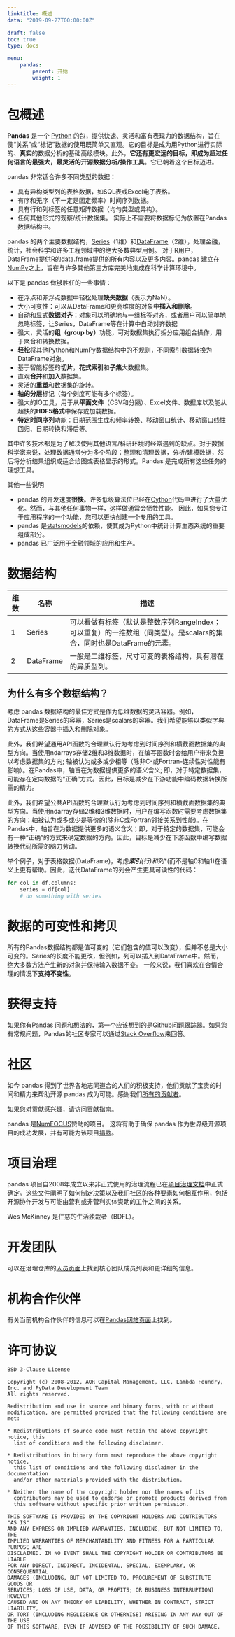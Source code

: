 ```yaml
---
linktitle: 概述
data: "2019-09-27T00:00:00Z"

draft: false
toc: true
type: docs

menu:
    pandas:
        parent: 开始
        weight: 1
---
```

# 包概述


**Pandas** 是一个 [Python](https://www.python.org/) 的包，提供快速、灵活和富有表现力的数据结构，旨在使“关系”或“标记”数据的使用既简单又直观。它的目标是成为用Python进行实际的、**真实**的数据分析的基础高级模块。此外，**它还有更宏远的目标，即成为超过任何语言的最强大，最灵活的开源数据分析/操作工具**。它已朝着这个目标迈进。

pandas 非常适合许多不同类型的数据：

 - 具有异构类型列的表格数据，如SQL表或Excel电子表格。
 - 有序和无序（不一定是固定频率）时间序列数据。
 - 具有行和列标签的任意矩阵数据（均匀类型或异构）。
 - 任何其他形式的观察/统计数据集。 实际上不需要将数据标记为放置在Pandas数据结构中。

pandas 的两个主要数据结构，[Series](https://pandas.pydata.org/pandas-docs/stable/reference/api/pandas.Series.html#pandas.Series)（1维）和[DataFrame](https://pandas.pydata.org/pandas-docs/stable/reference/api/pandas.DataFrame.html#pandas.DataFrame)（2维），处理金融，统计，社会科学和许多工程领域中的绝大多数典型用例。 对于R用户，DataFrame提供R的data.frame提供的所有内容以及更多内容。pandas 建立在[NumPy](https://www.numpy.org/)之上，旨在与许多其他第三方库完美地集成在科学计算环境中。

以下是 pandas 做够胜任的一些事情：

 - 在浮点和非浮点数据中轻松处理**缺失数据**（表示为NaN）。
 - 大小可变性：可以从DataFrame和更高维度的对象中**插入和删除**。
 - 自动和显式**数据对齐**：对象可以明确地与一组标签对齐，或者用户可以简单地忽略标签，让Series，DataFrame等在计算中自动对齐数据
 - 强大，灵活的<strong>组（group by）</strong>功能，可对数据集执行拆分应用组合操作，用于聚合和转换数据。
 - **轻松**将其他Python和NumPy数据结构中的不规则，不同索引数据转换为DataFrame对象。
 - 基于智能标签的**切片**，**花式索引**和**子集**大数据集。
 - 直观**合并**和**加入**数据集。
 - 灵活的**重塑**和数据集的旋转。 
 -  **轴的分层**标记（每个刻度可能有多个标签）。
 - 强大的IO工具，用于从**平面文件**（CSV和分隔）、Excel文件、数据库以及能从超快的**HDF5格式**中保存或加载数据。
 -  **特定时间序列**功能：日期范围生成和频率转换、移动窗口统计、移动窗口线性回归、日期转换和滞后等。

其中许多技术都是为了解决使用其他语言/科研环境时经常遇到的缺点。对于数据科学家来说，处理数据通常分为多个阶段：整理和清理数据，分析/建模数据，然后将分析结果组织成适合绘图或表格显示的形式。Pandas 是完成所有这些任务的理想工具。

其他一些说明

- pandas 的开发速度**很快**。许多低级算法位已经在[Cython](https://cython.org/)代码中进行了大量优化。然而，与其他任何事物一样，这样做通常会牺牲性能。 因此，如果您专注于应用程序的一个功能，您可以更快创建一个专用的工具。
- pandas 是[statsmodels](https://www.statsmodels.org/stable/index.html)的依赖，使其成为Python中统计计算生态系统的重要组成部分。
- pandas 已广泛用于金融领域的应用和生产。

# 数据结构

维数 | 名称 | 描述
---|---|---
1 | Series | 可以看做有标签（默认是整数序列RangeIndex；可以重复）的一维数组（同类型）。是scalars的集合，同时也是DataFrame的元素。
2 | DataFrame | 一般是二维标签，尺寸可变的表格结构，具有潜在的异质型列。

## 为什么有多个数据结构？

考虑 pandas 数据结构的最佳方式是作为低维数据的灵活容器。例如，DataFrame是Series的容器，Series是scalars的容器。我们希望能够以类似字典的方式从这些容器中插入和删除对象。

此外，我们希望通用API函数的合理默认行为考虑到时间序列和横截面数据集的典型方向。当使用ndarrays存储2维和3维数据时，在编写函数时会给用户带来负担以考虑数据集的方向; 轴被认为或多或少相等（除非C-或Fortran-连续性对性能有影响）。在Pandas中，轴旨在为数据提供更多的语义含义; 即，对于特定数据集，可能存在定向数据的“正确”方式。因此，目标是减少在下游功能中编码数据转换所需的精力。

此外，我们希望公共API函数的合理默认行为考虑到时间序列和横截面数据集的典型方向。当使用ndarray存储2维和3维数据时，用户在编写函数时需要考虑数据集的方向；轴被认为或多或少是等价的(除非C或Fortran邻接关系到性能)。在Pandas中，轴旨在为数据提供更多的语义含义；即，对于特定的数据集，可能会有一种“正确”的方式来确定数据的方向。因此，目标是减少在下游函数中编写数据转换代码所需的脑力劳动。

举个例子，对于表格数据(DataFrame)，考虑***索引**(行)和**列**(而不是轴0和轴1)在语义上更有帮助。因此，迭代DataFrame的列会产生更具可读性的代码：

``` python
for col in df.columns:
    series = df[col]
    # do something with series
```

# 数据的可变性和拷贝

所有的Pandas数据结构都是值可变的（它们包含的值可以改变），但并不总是大小可变的。Series的长度不能更改，但例如，列可以插入到DataFrame中。然而，绝大多数方法产生新的对象并保持输入数据不变。 一般来说，我们喜欢在合情合理的情况下**支持不变性**。

# 获得支持

如果你有Pandas 问题和想法的，第一个应该想到的是[Github问题跟踪器](https://github.com/Pandas-dev/Pandas/issues)。如果您有常规问题，Pandas的社区专家可以通过[Stack Overflow](https://stackoverflow.com/questions/tagged/Pandas)来回答。

# 社区

如今 pandas 得到了世界各地志同道合的人们的积极支持，他们贡献了宝贵的时间和精力来帮助开源 pandas 成为可能。感谢我们[所有的贡献者](https://github.com/Pandas-dev/Pandas/graphs/contributors)。

如果您对贡献感兴趣，请访问[贡献指南](https://Pandas.pydata.org/Pandas-docs/stable/development/contributing.html#contributing)。

pandas 是[NumFOCUS](https://www.numfocus.org/open-source-projects/)赞助的项目。 这将有助于确保 pandas 作为世界级开源项目的成功发展，并有可能为该项目[捐款](https://Pandas.pydata.org/donate.html)。

# 项目治理

pandas 项目自2008年成立以来非正式使用的治理流程已在[项目治理文档](https://github.com/Pandas-dev/Pandas-governance)中正式确定。这些文件阐明了如何制定决策以及我们社区的各种要素如何相互作用，包括开源协作开发与可能由营利或非营利实体资助的工作之间的关系。

Wes McKinney 是仁慈的生活独裁者（BDFL）。

# 开发团队

可以在治理仓库的[人员页面](https://github.com/Pandas-dev/Pandas-governance/blob/master/people.md)上找到核心团队成员列表和更详细的信息。

# 机构合作伙伴

有关当前机构合作伙伴的信息可以在[Pandas网站页面](/about/)上找到。

# 许可协议

```
BSD 3-Clause License

Copyright (c) 2008-2012, AQR Capital Management, LLC, Lambda Foundry, Inc. and PyData Development Team
All rights reserved.

Redistribution and use in source and binary forms, with or without
modification, are permitted provided that the following conditions are met:

* Redistributions of source code must retain the above copyright notice, this
  list of conditions and the following disclaimer.

* Redistributions in binary form must reproduce the above copyright notice,
  this list of conditions and the following disclaimer in the documentation
  and/or other materials provided with the distribution.

* Neither the name of the copyright holder nor the names of its
  contributors may be used to endorse or promote products derived from
  this software without specific prior written permission.

THIS SOFTWARE IS PROVIDED BY THE COPYRIGHT HOLDERS AND CONTRIBUTORS "AS IS"
AND ANY EXPRESS OR IMPLIED WARRANTIES, INCLUDING, BUT NOT LIMITED TO, THE
IMPLIED WARRANTIES OF MERCHANTABILITY AND FITNESS FOR A PARTICULAR PURPOSE ARE
DISCLAIMED. IN NO EVENT SHALL THE COPYRIGHT HOLDER OR CONTRIBUTORS BE LIABLE
FOR ANY DIRECT, INDIRECT, INCIDENTAL, SPECIAL, EXEMPLARY, OR CONSEQUENTIAL
DAMAGES (INCLUDING, BUT NOT LIMITED TO, PROCUREMENT OF SUBSTITUTE GOODS OR
SERVICES; LOSS OF USE, DATA, OR PROFITS; OR BUSINESS INTERRUPTION) HOWEVER
CAUSED AND ON ANY THEORY OF LIABILITY, WHETHER IN CONTRACT, STRICT LIABILITY,
OR TORT (INCLUDING NEGLIGENCE OR OTHERWISE) ARISING IN ANY WAY OUT OF THE USE
OF THIS SOFTWARE, EVEN IF ADVISED OF THE POSSIBILITY OF SUCH DAMAGE.
```
